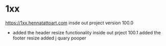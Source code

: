 # 1xx

https://1xx.hennatattoart.com
insde out project version 100.0
 - added the header resize functionality 
 inside out prject 100.1
 added the footer resize 
 added j quary pooper
 